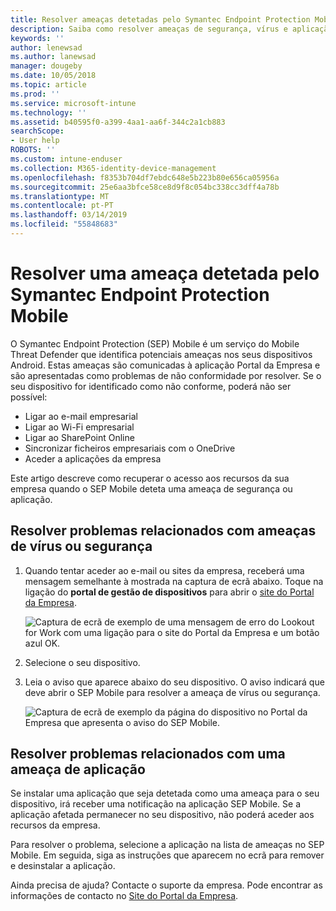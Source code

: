 ```yaml
---
title: Resolver ameaças detetadas pelo Symantec Endpoint Protection Mobile para iOS | Documentos da Microsoft
description: Saiba como resolver ameaças de segurança, vírus e aplicação detetadas no seu dispositivo iOS.
keywords: ''
author: lenewsad
ms.author: lanewsad
manager: dougeby
ms.date: 10/05/2018
ms.topic: article
ms.prod: ''
ms.service: microsoft-intune
ms.technology: ''
ms.assetid: b40595f0-a399-4aa1-aa6f-344c2a1cb883
searchScope:
- User help
ROBOTS: ''
ms.custom: intune-enduser
ms.collection: M365-identity-device-management
ms.openlocfilehash: f8353b704df7ebdc648e5b223b80e656ca05956a
ms.sourcegitcommit: 25e6aa3bfce58ce8d9f8c054bc338cc3dff4a78b
ms.translationtype: MT
ms.contentlocale: pt-PT
ms.lasthandoff: 03/14/2019
ms.locfileid: "55848683"
---
```

# <a name="resolve-a-threat-found-by-symantec-endpoint-protection-mobile"></a>Resolver uma ameaça detetada pelo Symantec Endpoint Protection Mobile

O Symantec Endpoint Protection (SEP) Mobile é um serviço do Mobile Threat Defender que identifica potenciais ameaças nos seus dispositivos Android. Estas ameaças são comunicadas à aplicação Portal da Empresa e são apresentadas como problemas de não conformidade por resolver. Se o seu dispositivo for identificado como não conforme, poderá não ser possível:

* Ligar ao e-mail empresarial
* Ligar ao Wi-Fi empresarial
* Ligar ao SharePoint Online
* Sincronizar ficheiros empresariais com o OneDrive
* Aceder a aplicações da empresa

Este artigo descreve como recuperar o acesso aos recursos da sua empresa quando o SEP Mobile deteta uma ameaça de segurança ou aplicação.  

## <a name="troubleshoot-a-virus-or-security-threat"></a>Resolver problemas relacionados com ameaças de vírus ou segurança

1. Quando tentar aceder ao e-mail ou sites da empresa, receberá uma mensagem semelhante à mostrada na captura de ecrã abaixo. Toque na ligação do **portal de gestão de dispositivos** para abrir o [site do Portal da Empresa](https://portal.manage.microsoft.com/devices).

    ![Captura de ecrã de exemplo de uma mensagem de erro do Lookout for Work com uma ligação para o site do Portal da Empresa e um botão azul OK.](./media/mtd-go-to-device-management-portal-android.png)  

2. Selecione o seu dispositivo.  
3. Leia o aviso que aparece abaixo do seu dispositivo. O aviso indicará que deve abrir o SEP Mobile para resolver a ameaça de vírus ou segurança.    

    ![Captura de ecrã de exemplo da página do dispositivo no Portal da Empresa que apresenta o aviso do SEP Mobile.](./media/CP-lookout-virus-banner-1808.png)

## <a name="troubleshoot-an-app-threat"></a>Resolver problemas relacionados com uma ameaça de aplicação

Se instalar uma aplicação que seja detetada como uma ameaça para o seu dispositivo, irá receber uma notificação na aplicação SEP Mobile. Se a aplicação afetada permanecer no seu dispositivo, não poderá aceder aos recursos da empresa.  

Para resolver o problema, selecione a aplicação na lista de ameaças no SEP Mobile. Em seguida, siga as instruções que aparecem no ecrã para remover e desinstalar a aplicação.  

Ainda precisa de ajuda? Contacte o suporte da empresa. Pode encontrar as informações de contacto no [Site do Portal da Empresa](https://go.microsoft.com/fwlink/?linkid=2010980).   

